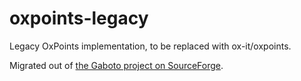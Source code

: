 oxpoints-legacy
===============

Legacy OxPoints implementation, to be replaced with ox-it/oxpoints.

Migrated out of [the Gaboto project on SourceForge](http://sourceforge.net/p/gaboto/code/HEAD/tree/trunk/examples/oxpoints/).
